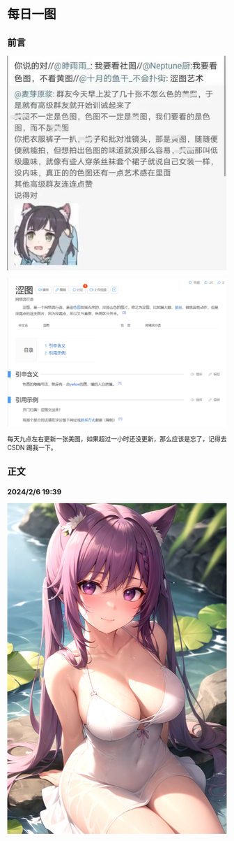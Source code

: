# 每日一图

## 前言

![](./p1.png)

![](./p2.png)

每天九点左右更新一张美图，如果超过一小时还没更新，那么应该是忘了，记得去 CSDN 踢我一下。

## 正文

### 2024/2/6 19:39

![](./p3.jpg)